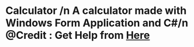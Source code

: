 # Calculator /n A calculator made with Windows Form Application and C#/n @Credit : Get Help from [Here](https://www.c-sharpcorner.com/article/create-basic-calculator-using-windows-forms-and-c-sharp/#:~:text=%20Create%20Basic%20Calculator%20Using%20Windows%20Forms%20And,calculator%20starts%20it%20should%20display%20the...%20More%20)
